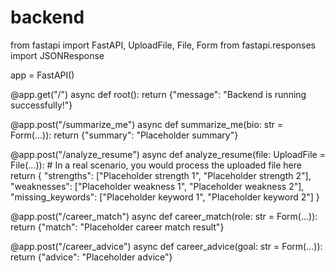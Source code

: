 # backend
from fastapi import FastAPI, UploadFile, File, Form
from fastapi.responses import JSONResponse

app = FastAPI()


@app.get("/")
async def root():
    return {"message": "Backend is running successfully!"}


@app.post("/summarize_me")
async def summarize_me(bio: str = Form(...)):
    return {"summary": "Placeholder summary"}


@app.post("/analyze_resume")
async def analyze_resume(file: UploadFile = File(...)):
    # In a real scenario, you would process the uploaded file here
    return {
        "strengths": ["Placeholder strength 1", "Placeholder strength 2"],
        "weaknesses": ["Placeholder weakness 1", "Placeholder weakness 2"],
        "missing_keywords": ["Placeholder keyword 1", "Placeholder keyword 2"]
    }


@app.post("/career_match")
async def career_match(role: str = Form(...)):
    return {"match": "Placeholder career match result"}


@app.post("/career_advice")
async def career_advice(goal: str = Form(...)):
    return {"advice": "Placeholder advice"}
